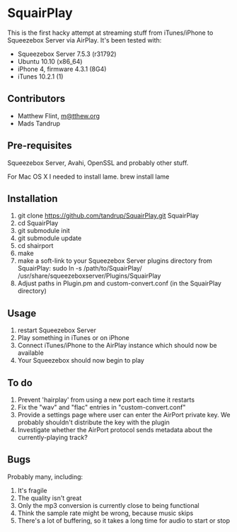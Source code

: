SquairPlay
========== 
This is the first hacky attempt at streaming stuff from iTunes/iPhone to Squeezebox Server via AirPlay. It's been tested with:

* Squeezebox Server 7.5.3 (r31792)
* Ubuntu 10.10 (x86_64)
* iPhone 4, firmware 4.3.1 (8G4)
* iTunes 10.2.1 (1)

Contributors
------------

* Matthew Flint, m@tthew.org
* Mads Tandrup

Pre-requisites
--------------
Squeezebox Server, Avahi, OpenSSL and probably other stuff.

For Mac OS X I needed to install lame. 
  brew install lame

Installation
------------
1. git clone https://github.com/tandrup/SquairPlay.git SquairPlay
2. cd SquairPlay
3. git submodule init
4. git submodule update
5. cd shairport
6. make
7. make a soft-link to your Squeezebox Server plugins directory from SquairPlay:
   sudo ln -s /path/to/SquairPlay/ /usr/share/squeezeboxserver/Plugins/SquairPlay
8. Adjust paths in Plugin.pm and custom-convert.conf (in the SquairPlay directory)

Usage
-----
1. restart Squeezebox Server
2. Play something in iTunes or on iPhone
3. Connect iTunes/iPhone to the AirPlay instance which should now be available
4. Your Squeezebox should now begin to play

To do
-----
1. Prevent 'hairplay' from using a new port each time it restarts
2. Fix the "wav" and "flac" entries in "custom-convert.conf"
3. Provide a settings page where user can enter the AirPort private key. We probably shouldn't distribute the key with the plugin
4. Investigate whether the AirPort protocol sends metadata about the currently-playing track?

Bugs
----
Probably many, including:

1. It's fragile
2. The quality isn't great
3. Only the mp3 conversion is currently close to being functional
4. Think the sample rate might be wrong, because music skips
5. There's a lot of buffering, so it takes a long time for audio to start or stop

